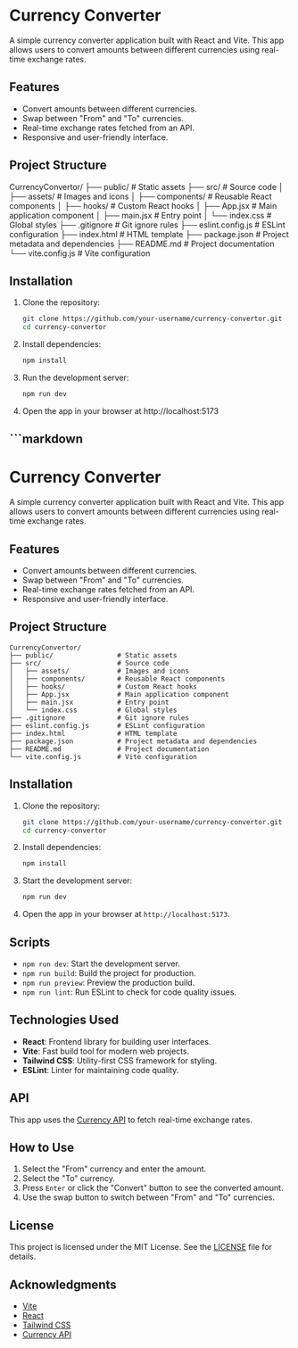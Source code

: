 # Currency Converter

A simple currency converter application built with React and Vite. This app allows users to convert amounts between different currencies using real-time exchange rates.

## Features

- Convert amounts between different currencies.
- Swap between "From" and "To" currencies.
- Real-time exchange rates fetched from an API.
- Responsive and user-friendly interface.

## Project Structure

CurrencyConvertor/ ├── public/ # Static assets ├── src/ # Source code │ ├── assets/ # Images and icons │ ├── components/ # Reusable React components │ ├── hooks/ # Custom React hooks │ ├── App.jsx # Main application component │ ├── main.jsx # Entry point │ └── index.css # Global styles ├── .gitignore # Git ignore rules ├── eslint.config.js # ESLint configuration ├── index.html # HTML template ├── package.json # Project metadata and dependencies ├── README.md # Project documentation └── vite.config.js # Vite configuration

## Installation

1. Clone the repository:

   ```bash
   git clone https://github.com/your-username/currency-convertor.git
   cd currency-convertor
   ```

2. Install dependencies:

   ```bash
   npm install
   ```

3. Run the development server:

   ```bash
   npm run dev
   ```
4. Open the app in your browser at http://localhost:5173


## ```markdown
# Currency Converter

A simple currency converter application built with React and Vite. This app allows users to convert amounts between different currencies using real-time exchange rates.

## Features

- Convert amounts between different currencies.
- Swap between "From" and "To" currencies.
- Real-time exchange rates fetched from an API.
- Responsive and user-friendly interface.

## Project Structure

```
CurrencyConvertor/
├── public/                # Static assets
├── src/                   # Source code
│   ├── assets/            # Images and icons
│   ├── components/        # Reusable React components
│   ├── hooks/             # Custom React hooks
│   ├── App.jsx            # Main application component
│   ├── main.jsx           # Entry point
│   └── index.css          # Global styles
├── .gitignore             # Git ignore rules
├── eslint.config.js       # ESLint configuration
├── index.html             # HTML template
├── package.json           # Project metadata and dependencies
├── README.md              # Project documentation
└── vite.config.js         # Vite configuration
```

## Installation

1. Clone the repository:

   ```bash
   git clone https://github.com/your-username/currency-convertor.git
   cd currency-convertor
   ```

2. Install dependencies:

   ```bash
   npm install
   ```

3. Start the development server:

   ```bash
   npm run dev
   ```

4. Open the app in your browser at `http://localhost:5173`.

## Scripts

- `npm run dev`: Start the development server.
- `npm run build`: Build the project for production.
- `npm run preview`: Preview the production build.
- `npm run lint`: Run ESLint to check for code quality issues.

## Technologies Used

- **React**: Frontend library for building user interfaces.
- **Vite**: Fast build tool for modern web projects.
- **Tailwind CSS**: Utility-first CSS framework for styling.
- **ESLint**: Linter for maintaining code quality.

## API

This app uses the [Currency API](https://latest.currency-api.pages.dev/) to fetch real-time exchange rates.

## How to Use

1. Select the "From" currency and enter the amount.
2. Select the "To" currency.
3. Press `Enter` or click the "Convert" button to see the converted amount.
4. Use the swap button to switch between "From" and "To" currencies.

## License

This project is licensed under the MIT License. See the [LICENSE](LICENSE) file for details.

## Acknowledgments

- [Vite](https://vitejs.dev/)
- [React](https://reactjs.org/)
- [Tailwind CSS](https://tailwindcss.com/)
- [Currency API](https://latest.currency-api.pages.dev/)
